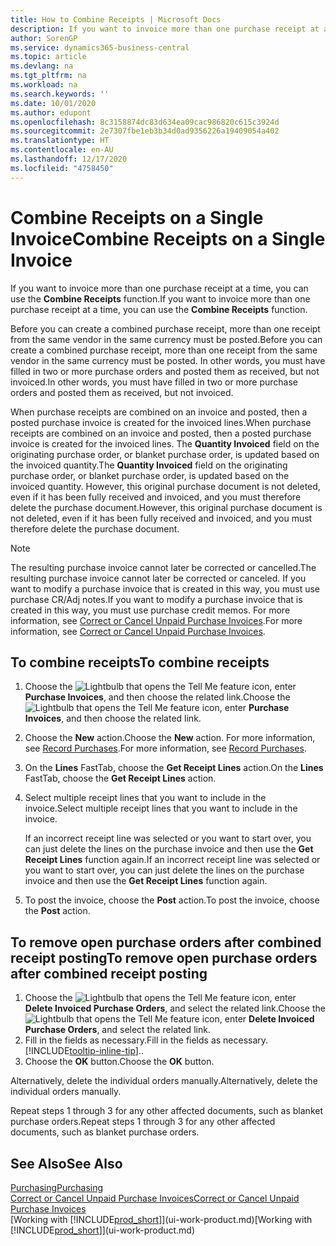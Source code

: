```yaml
---
title: How to Combine Receipts | Microsoft Docs
description: If you want to invoice more than one purchase receipt at a time, you can use the Combine Receipts function.
author: SorenGP
ms.service: dynamics365-business-central
ms.topic: article
ms.devlang: na
ms.tgt_pltfrm: na
ms.workload: na
ms.search.keywords: ''
ms.date: 10/01/2020
ms.author: edupont
ms.openlocfilehash: 8c3158874dc83d634ea09cac986820c615c3924d
ms.sourcegitcommit: 2e7307fbe1eb3b34d0ad9356226a19409054a402
ms.translationtype: HT
ms.contentlocale: en-AU
ms.lasthandoff: 12/17/2020
ms.locfileid: "4758450"
---
```

# <a name="combine-receipts-on-a-single-invoice"></a><span data-ttu-id="d0838-103">Combine Receipts on a Single Invoice</span><span class="sxs-lookup"><span data-stu-id="d0838-103">Combine Receipts on a Single Invoice</span></span>

<span data-ttu-id="d0838-104">If you want to invoice more than one purchase receipt at a time, you can use the **Combine Receipts** function.</span><span class="sxs-lookup"><span data-stu-id="d0838-104">If you want to invoice more than one purchase receipt at a time, you can use the **Combine Receipts** function.</span></span>  

<span data-ttu-id="d0838-105">Before you can create a combined purchase receipt, more than one receipt from the same vendor in the same currency must be posted.</span><span class="sxs-lookup"><span data-stu-id="d0838-105">Before you can create a combined purchase receipt, more than one receipt from the same vendor in the same currency must be posted.</span></span> <span data-ttu-id="d0838-106">In other words, you must have filled in two or more purchase orders and posted them as received, but not invoiced.</span><span class="sxs-lookup"><span data-stu-id="d0838-106">In other words, you must have filled in two or more purchase orders and posted them as received, but not invoiced.</span></span>  

<span data-ttu-id="d0838-107">When purchase receipts are combined on an invoice and posted, then a posted purchase invoice is created for the invoiced lines.</span><span class="sxs-lookup"><span data-stu-id="d0838-107">When purchase receipts are combined on an invoice and posted, then a posted purchase invoice is created for the invoiced lines.</span></span> <span data-ttu-id="d0838-108">The **Quantity Invoiced** field on the originating purchase order, or blanket purchase order, is updated based on the invoiced quantity.</span><span class="sxs-lookup"><span data-stu-id="d0838-108">The **Quantity Invoiced** field on the originating purchase order, or blanket purchase order, is updated based on the invoiced quantity.</span></span> <span data-ttu-id="d0838-109">However, this original purchase document is not deleted, even if it has been fully received and invoiced, and you must therefore delete the purchase document.</span><span class="sxs-lookup"><span data-stu-id="d0838-109">However, this original purchase document is not deleted, even if it has been fully received and invoiced, and you must therefore delete the purchase document.</span></span>  

> [!NOTE]
> <span data-ttu-id="d0838-110">The resulting purchase invoice cannot later be corrected or cancelled.</span><span class="sxs-lookup"><span data-stu-id="d0838-110">The resulting purchase invoice cannot later be corrected or canceled.</span></span> <span data-ttu-id="d0838-111">If you want to modify a purchase invoice that is created in this way, you must use purchase CR/Adj notes.</span><span class="sxs-lookup"><span data-stu-id="d0838-111">If you want to modify a purchase invoice that is created in this way, you must use purchase credit memos.</span></span> <span data-ttu-id="d0838-112">For more information, see [Correct or Cancel Unpaid Purchase Invoices](purchasing-how-correct-cancel-unpaid-purchase-invoices.md).</span><span class="sxs-lookup"><span data-stu-id="d0838-112">For more information, see [Correct or Cancel Unpaid Purchase Invoices](purchasing-how-correct-cancel-unpaid-purchase-invoices.md).</span></span>

## <a name="to-combine-receipts"></a><span data-ttu-id="d0838-113">To combine receipts</span><span class="sxs-lookup"><span data-stu-id="d0838-113">To combine receipts</span></span>

1. <span data-ttu-id="d0838-114">Choose the ![Lightbulb that opens the Tell Me feature](media/ui-search/search_small.png "Tell me what you want to do") icon, enter **Purchase Invoices**, and then choose the related link.</span><span class="sxs-lookup"><span data-stu-id="d0838-114">Choose the ![Lightbulb that opens the Tell Me feature](media/ui-search/search_small.png "Tell me what you want to do") icon, enter **Purchase Invoices**, and then choose the related link.</span></span>  
2. <span data-ttu-id="d0838-115">Choose the **New** action.</span><span class="sxs-lookup"><span data-stu-id="d0838-115">Choose the **New** action.</span></span> <span data-ttu-id="d0838-116">For more information, see [Record Purchases](purchasing-how-record-purchases.md).</span><span class="sxs-lookup"><span data-stu-id="d0838-116">For more information, see [Record Purchases](purchasing-how-record-purchases.md).</span></span>  
3. <span data-ttu-id="d0838-117">On the **Lines** FastTab, choose the **Get Receipt Lines** action.</span><span class="sxs-lookup"><span data-stu-id="d0838-117">On the **Lines** FastTab, choose the **Get Receipt Lines** action.</span></span>  
4. <span data-ttu-id="d0838-118">Select multiple receipt lines that you want to include in the invoice.</span><span class="sxs-lookup"><span data-stu-id="d0838-118">Select multiple receipt lines that you want to include in the invoice.</span></span>  

    <span data-ttu-id="d0838-119">If an incorrect receipt line was selected or you want to start over, you can just delete the lines on the purchase invoice and then use the **Get Receipt Lines** function again.</span><span class="sxs-lookup"><span data-stu-id="d0838-119">If an incorrect receipt line was selected or you want to start over, you can just delete the lines on the purchase invoice and then use the **Get Receipt Lines** function again.</span></span>  
5. <span data-ttu-id="d0838-120">To post the invoice, choose the **Post** action.</span><span class="sxs-lookup"><span data-stu-id="d0838-120">To post the invoice, choose the **Post** action.</span></span>  

## <a name="to-remove-open-purchase-orders-after-combined-receipt-posting"></a><span data-ttu-id="d0838-121">To remove open purchase orders after combined receipt posting</span><span class="sxs-lookup"><span data-stu-id="d0838-121">To remove open purchase orders after combined receipt posting</span></span>

1. <span data-ttu-id="d0838-122">Choose the ![Lightbulb that opens the Tell Me feature](media/ui-search/search_small.png "Tell me what you want to do") icon, enter **Delete Invoiced Purchase Orders**, and select the related link.</span><span class="sxs-lookup"><span data-stu-id="d0838-122">Choose the ![Lightbulb that opens the Tell Me feature](media/ui-search/search_small.png "Tell me what you want to do") icon, enter **Delete Invoiced Purchase Orders**, and select the related link.</span></span>  
2. <span data-ttu-id="d0838-123">Fill in the fields as necessary.</span><span class="sxs-lookup"><span data-stu-id="d0838-123">Fill in the fields as necessary.</span></span> [!INCLUDE[tooltip-inline-tip](includes/tooltip-inline-tip_md.md)]<span data-ttu-id="d0838-124">.</span><span class="sxs-lookup"><span data-stu-id="d0838-124">.</span></span>
3. <span data-ttu-id="d0838-125">Choose the **OK** button.</span><span class="sxs-lookup"><span data-stu-id="d0838-125">Choose the **OK** button.</span></span>  

<span data-ttu-id="d0838-126">Alternatively, delete the individual orders manually.</span><span class="sxs-lookup"><span data-stu-id="d0838-126">Alternatively, delete the individual orders manually.</span></span>

<span data-ttu-id="d0838-127">Repeat steps 1 through 3 for any other affected documents, such as blanket purchase orders.</span><span class="sxs-lookup"><span data-stu-id="d0838-127">Repeat steps 1 through 3 for any other affected documents, such as blanket purchase orders.</span></span>

## <a name="see-also"></a><span data-ttu-id="d0838-128">See Also</span><span class="sxs-lookup"><span data-stu-id="d0838-128">See Also</span></span>

[<span data-ttu-id="d0838-129">Purchasing</span><span class="sxs-lookup"><span data-stu-id="d0838-129">Purchasing</span></span>](purchasing-manage-purchasing.md)  
[<span data-ttu-id="d0838-130">Correct or Cancel Unpaid Purchase Invoices</span><span class="sxs-lookup"><span data-stu-id="d0838-130">Correct or Cancel Unpaid Purchase Invoices</span></span>](purchasing-how-correct-cancel-unpaid-purchase-invoices.md)  
<span data-ttu-id="d0838-131">[Working with [!INCLUDE[prod_short](includes/prod_short.md)]](ui-work-product.md)</span><span class="sxs-lookup"><span data-stu-id="d0838-131">[Working with [!INCLUDE[prod_short](includes/prod_short.md)]](ui-work-product.md)</span></span>  
